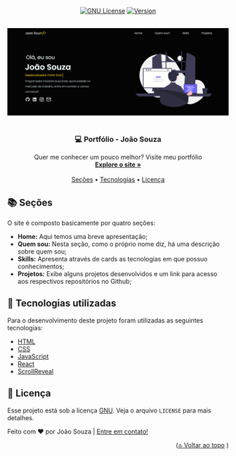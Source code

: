 <a name="readme-top"></a>

<div align="center">

[![GNU License][license-shield]][license-url]
[![Version][version-shield]][version-shield]

</div>

<br />
<div align="center">
    <a href="https://github.com/joaosouza7/portfolio">
    <img src="src/assets/preview.png" alt="Logo" />
    </a>
    <br />
    <br />

  <h3 align="center">💻 Portfólio - João Souza</h3>

  <p align="center">
    Quer me conhecer um pouco melhor? Visite meu portfólio
    <br />
    <a target="_blank" href="https://portfolio-joaosouza7.vercel.app/"><strong>Explore o site »</strong></a>
    <br />
    <br />
    <a href="#secoes">Seções</a> •
    <a href="#tecnologias">Tecnologias</a> • 
    <a href="#licenca">Licença</a>
  </p>
</div>


<!--Sobre o Projeto-->
<h2 id="secoes">📚 Seções</h2>

O site é composto basicamente por quatro seções:

- **Home:** Aqui temos uma breve apresentação;
- **Quem sou:** Nesta seção, como o próprio nome diz, há uma descrição sobre quem sou;
- **Skills:** Apresenta através de cards as tecnologias em que possuo conhecimentos;
- **Projetos:** Exibe alguns projetos desenvolvidos e um link para acesso aos respectivos repositórios no Github;


<!--Tecnologias-->
<h2 id="tecnologias">🚀 Tecnologias utilizadas</h2>

Para o desenvolvimento deste projeto foram utilizadas as seguintes tecnologias:

- [HTML][html-url]
- [CSS][css-url]
- [JavaScript][javascript-url]
- [React][react-url]
- [ScrollReveal][scrollreveal-url]


<!--Licença-->
<h2 id="licenca">📝 Licença</h2>

Esse projeto está sob a licença [GNU][license-url]. Veja o arquivo `LICENSE` para mais detalhes.

Feito com ❤️ por João Souza | [Entre em contato!](https://www.linkedin.com/in/joaosouzadesenvolvedorweb)

<p align="right">(<a href="#readme-top">🔝 Voltar ao topo</a> )</p>

<!-- LINKS E IMAGENS -->

[license-shield]: https://img.shields.io/badge/LICENSE-GNU-green?style=for-the-badge
[license-url]: ./LICENSE

[version-shield]: https://img.shields.io/badge/VERSION-1.2.0-dc3545?style=for-the-badge

[html-url]: https://developer.mozilla.org/en-US/docs/Web/HTML
[css-url]: https://www.w3.org/Style/CSS/Overview.en.html
[javascript-url]: https://developer.mozilla.org/en-US/docs/Web/JavaScript
[react-url]: https://reactjs.org/
[scrollreveal-url]: https://scrollrevealjs.org/